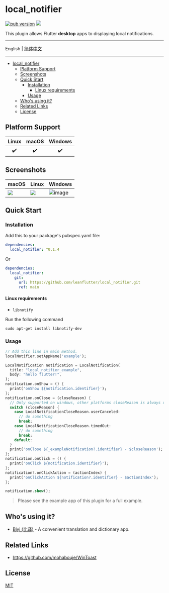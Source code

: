 # local_notifier

[![pub version][pub-image]][pub-url] [![][discord-image]][discord-url]

[pub-image]: https://img.shields.io/pub/v/local_notifier.svg
[pub-url]: https://pub.dev/packages/local_notifier

[discord-image]: https://img.shields.io/discord/884679008049037342.svg
[discord-url]: https://discord.gg/zPa6EZ2jqb

This plugin allows Flutter **desktop** apps to displaying local notifications.

---

English | [简体中文](./README-ZH.md)

---

<!-- START doctoc generated TOC please keep comment here to allow auto update -->
<!-- DON'T EDIT THIS SECTION, INSTEAD RE-RUN doctoc TO UPDATE -->

- [local_notifier](#local_notifier)
  - [Platform Support](#platform-support)
  - [Screenshots](#screenshots)
  - [Quick Start](#quick-start)
    - [Installation](#installation)
      - [Linux requirements](#linux-requirements)
    - [Usage](#usage)
  - [Who's using it?](#whos-using-it)
  - [Related Links](#related-links)
  - [License](#license)

<!-- END doctoc generated TOC please keep comment here to allow auto update -->

## Platform Support

| Linux | macOS | Windows |
| :---: | :---: | :-----: |
|   ✔️   |   ✔️   |    ✔️    |

## Screenshots

| macOS                                                                                       | Linux                                                                                       | Windows                                                                                            |
| ------------------------------------------------------------------------------------------- | ------------------------------------------------------------------------------------------- | -------------------------------------------------------------------------------------------------- |
| ![](https://github.com/leanflutter/local_notifier/blob/main/screenshots/macos.png?raw=true) | ![](https://github.com/leanflutter/local_notifier/blob/main/screenshots/linux.png?raw=true) | ![image](https://github.com/leanflutter/local_notifier/blob/main/screenshots/windows.png?raw=true) |

## Quick Start

### Installation

Add this to your package's pubspec.yaml file:

```yaml
dependencies:
  local_notifier: ^0.1.4
```

Or

```yaml
dependencies:
  local_notifier:
    git:
      url: https://github.com/leanflutter/local_notifier.git
      ref: main
```

#### Linux requirements

- `libnotify`

Run the following command

```
sudo apt-get install libnotify-dev
```

### Usage

```dart
// Add this line in main method.
localNotifier.setAppName('example');

LocalNotification notification = LocalNotification(
  title: "local_notifier_example",
  body: "hello flutter!",
);
notification.onShow = () {
  print('onShow ${notification.identifier}');
};
notification.onClose = (closeReason) {
  // Only supported on windows, other platforms closeReason is always unknown.
  switch (closeReason) {
    case LocalNotificationCloseReason.userCanceled:
      // do something
      break;
    case LocalNotificationCloseReason.timedOut:
      // do something
      break;
    default:
  }
  print('onClose ${_exampleNotification?.identifier} - $closeReason');
};
notification.onClick = () {
  print('onClick ${notification.identifier}');
};
notification?.onClickAction = (actionIndex) {
  print('onClickAction ${notification?.identifier} - $actionIndex');
};

notification.show();
```

> Please see the example app of this plugin for a full example.

## Who's using it?

- [Biyi (比译)](https://biyidev.com/) - A convenient translation and dictionary app.

## Related Links

- https://github.com/mohabouje/WinToast

## License

[MIT](./LICENSE)
